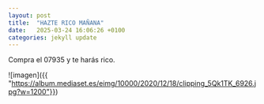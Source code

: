 ```yaml
---
layout: post
title:  "HAZTE RICO MAÑANA"
date:   2025-03-24 16:06:26 +0100
categories: jekyll update
---
```


Compra el 07935 y te harás rico.



![imagen]({{ "https://album.mediaset.es/eimg/10000/2020/12/18/clipping_5Qk1TK_6926.jpg?w=1200"}})
